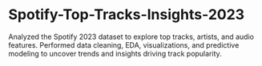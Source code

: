 # Spotify-Top-Tracks-Insights-2023
Analyzed the Spotify 2023 dataset to explore top tracks, artists, and audio features. Performed data cleaning, EDA, visualizations, and predictive modeling to uncover trends and insights driving track popularity.
